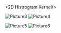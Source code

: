 <2D Histrogram Kernel/>

![Picture3](https://github.com/user-attachments/assets/14cf411c-c1f7-4157-8a89-52507b71700b)
![Picture4](https://github.com/user-attachments/assets/26086f29-0432-4fde-a4dc-8ebf40a94132)


<Compute corners/>

![Picture5](https://github.com/user-attachments/assets/cd619c91-208a-4f84-a333-3c20477eebf3)
![Picture6](https://github.com/user-attachments/assets/8a6290ed-eefb-4f6c-9eb1-ef8cc398780d)

